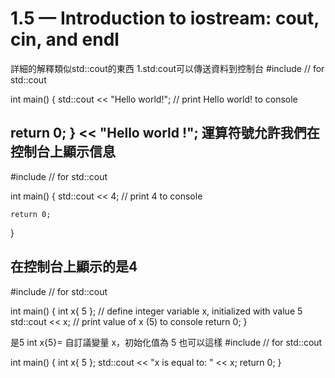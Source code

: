 # 1.5 — Introduction to iostream: cout, cin, and endl
詳細的解釋類似std::cout的東西
1.std:cout可以傳送資料到控制台
#include <iostream> // for std::cout

int main()
{
 std::cout << "Hello world!"; // print Hello world! to console

 return 0;
}
<< "Hello world !";
	 運算符號允許我們在控制台上顯示信息
----------------------------------------------------
#include <iostream> // for std::cout

int main()
{
    std::cout << 4; // print 4 to console

    return 0;
}

在控制台上顯示的是4
-----------------------------------------------------
#include <iostream> // for std::cout

int main()
{
    int x{ 5 }; // define integer variable x, initialized with value 5
    std::cout << x; // print value of x (5) to console
    return 0;
}

是5
int x{5}= 自訂議變量 x，初始化值為 5
也可以這樣
#include <iostream> // for std::cout

int main()
{
    int x{ 5 };
    std::cout << "x is equal to: " << x;
    return 0;
}





